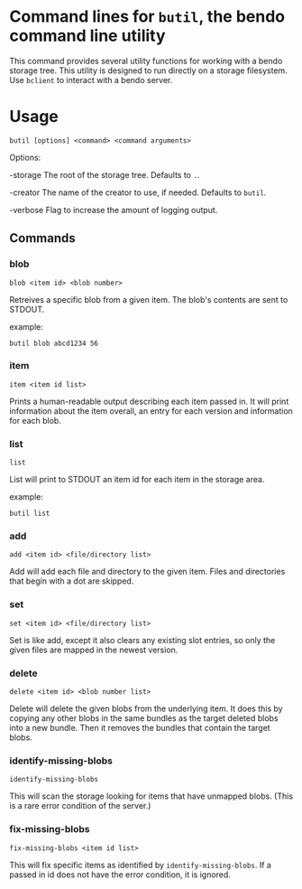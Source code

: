 # Command lines for `butil`, the bendo command line utility

This command provides several utility functions for working with a bendo
storage tree. This utility is designed to run directly on a storage filesystem.
Use `bclient` to interact with a bendo server.

# Usage

    butil [options] <command> <command arguments>

Options:

  -storage <path>
        The root of the storage tree. Defaults to `.`.

  -creator <name>
        The name of the creator to use, if needed. Defaults to `butil`.

  -verbose
        Flag to increase the amount of logging output.


## Commands

### blob

    blob <item id> <blob number>

Retreives a specific blob from a given item. The blob's contents are sent to
STDOUT.

example:

    butil blob abcd1234 56


### item

    item <item id list>

Prints a human-readable output describing each item passed in. It will print
information about the item overall, an entry for each version and information
for each blob.


### list

    list

List will print to STDOUT an item id for each item in the storage area.

example:

    butil list


### add

    add <item id> <file/directory list>

Add will add each file and directory to the given item. Files and directories
that begin with a dot are skipped.


### set

    set <item id> <file/directory list>

Set is like add, except it also clears any existing slot entries, so only the
given files are mapped in the newest version.


### delete

    delete <item id> <blob number list>

Delete will delete the given blobs from the underlying item. It does this by
copying any other blobs in the same bundles as the target deleted blobs into a
new bundle. Then it removes the bundles that contain the target blobs.


### identify-missing-blobs

    identify-missing-blobs

This will scan the storage looking for items that have unmapped blobs. (This is
a rare error condition of the server.)


### fix-missing-blobs

    fix-missing-blobs <item id list>

This will fix specific items as identified by `identify-missing-blobs`. If a
passed in id does not have the error condition, it is ignored.
